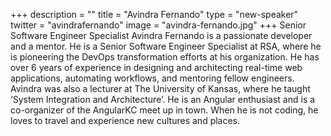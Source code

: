 +++
description = ""
title = "Avindra Fernando"
type = "new-speaker"
twitter = "avindrafernando"
image = "avindra-fernando.jpg"
+++
Senior Software Engineer Specialist
Avindra Fernando is a passionate developer and a mentor. He is a Senior Software Engineer Specialist at RSA, where he is pioneering the DevOps transformation efforts at his organization. He has over 6 years of experience in designing and architecting real-time web applications, automating workflows, and mentoring fellow engineers. Avindra was also a lecturer at The University of Kansas, where he taught ‘System Integration and Architecture’. He is an Angular enthusiast and is a co-organizer of the AngularKC meet up in town. When he is not coding, he loves to travel and experience new cultures and places.